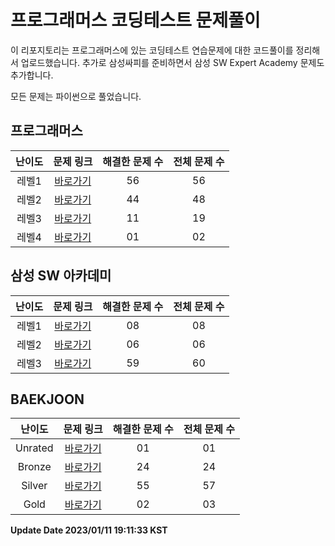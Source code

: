 # 프로그래머스 코딩테스트 문제풀이

이 리포지토리는 프로그래머스에 있는 코딩테스트 연습문제에 대한 코드풀이를 정리해서 업로드했습니다.
추가로 삼성싸피를 준비하면서 삼성 SW Expert Academy 문제도 추가합니다.

모든 문제는 파이썬으로 풀었습니다.   

## 프로그래머스
| 난이도 | 문제 링크 | 해결한 문제 수 | 전체 문제 수 |
| :--: |:--: |:--: |:--: |
|레벨1|[바로가기](https://github.com/westreed/ProgrammersAlgorithm/blob/main/Programmers/Level1.md)|56|56|
|레벨2|[바로가기](https://github.com/westreed/ProgrammersAlgorithm/blob/main/Programmers/Level2.md)|44|48|
|레벨3|[바로가기](https://github.com/westreed/ProgrammersAlgorithm/blob/main/Programmers/Level3.md)|11|19|
|레벨4|[바로가기](https://github.com/westreed/ProgrammersAlgorithm/blob/main/Programmers/Level4.md)|01|02|
## 삼성 SW 아카데미
| 난이도 | 문제 링크 | 해결한 문제 수 | 전체 문제 수 |
| :--: |:--: |:--: |:--: |
|레벨1|[바로가기](https://github.com/westreed/ProgrammersAlgorithm/blob/main/SAMSUNG_SW_Expert_Academy/Level1.md)|08|08|
|레벨2|[바로가기](https://github.com/westreed/ProgrammersAlgorithm/blob/main/SAMSUNG_SW_Expert_Academy/Level2.md)|06|06|
|레벨3|[바로가기](https://github.com/westreed/ProgrammersAlgorithm/blob/main/SAMSUNG_SW_Expert_Academy/Level3.md)|59|60|
## BAEKJOON
| 난이도 | 문제 링크 | 해결한 문제 수 | 전체 문제 수 |
| :--: |:--: |:--: |:--: |
|Unrated|[바로가기](https://github.com/westreed/ProgrammersAlgorithm/blob/main/BAEKJOON/0Unrated.md)|01|01|
|Bronze|[바로가기](https://github.com/westreed/ProgrammersAlgorithm/blob/main/BAEKJOON/1Bronze.md)|24|24|
|Silver|[바로가기](https://github.com/westreed/ProgrammersAlgorithm/blob/main/BAEKJOON/2Silver.md)|55|57|
|Gold|[바로가기](https://github.com/westreed/ProgrammersAlgorithm/blob/main/BAEKJOON/3Gold.md)|02|03|


**Update Date 2023/01/11 19:11:33 KST**

